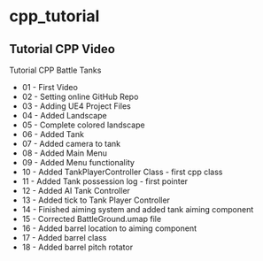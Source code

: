 # cpp_tutorial
Tutorial CPP Video
---
Tutorial CPP Battle Tanks

* 01 - First Video
* 02 - Setting online GitHub Repo
* 03 - Adding UE4 Project Files
* 04 - Added Landscape
* 05 - Complete colored landscape
* 06 - Added Tank
* 07 - Added camera to tank
* 08 - Added Main Menu
* 09 - Added Menu functionality
* 10 - Added TankPlayerController Class - first cpp class
* 11 - Added Tank possession log - first pointer
* 12 - Added AI Tank Controller
* 13 - Added tick to Tank Player Controller
* 14 - Finished aiming system and added tank aiming component
* 15 - Corrected BattleGround.umap file
* 16 - Added barrel location to aiming component
* 17 - Added barrel class
* 18 - Added barrel pitch rotator